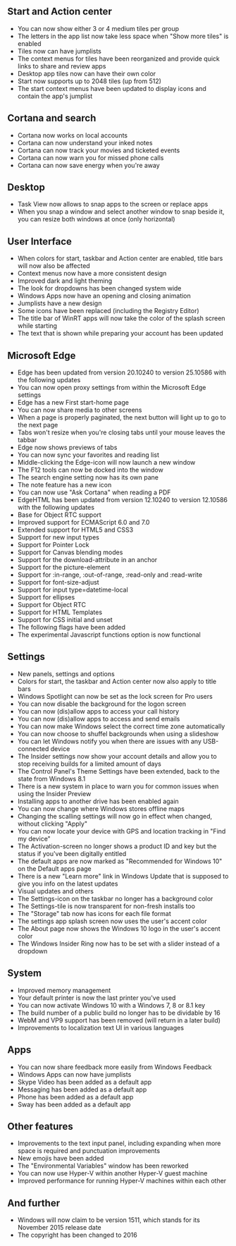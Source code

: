 ## Start and Action center
- You can now show either 3 or 4 medium tiles per group
- The letters in the app list now take less space when "Show more tiles" is enabled
- Tiles now can have jumplists
- The context menus for tiles have been reorganized and provide quick links to share and review apps
- Desktop app tiles now can have their own color
- Start now supports up to 2048 tiles (up from 512)
- The start context menus have been updated to display icons and contain the app's jumplist

## Cortana and search
- Cortana now works on local accounts
- Cortana can now understand your inked notes
- Cortana can now track your movies and ticketed events
- Cortana can now warn you for missed phone calls
- Cortana can now save energy when you're away

## Desktop
- Task View now allows to snap apps to the screen or replace apps
- When you snap a window and select another window to snap beside it, you can resize both windows at once (only horizontal)

## User Interface
- When colors for start, taskbar and Action center are enabled, title bars will now also be affected
- Context menus now have a more consistent design
- Improved dark and light theming
- The look for dropdowns has been changed system wide
- Windows Apps now have an opening and closing animation
- Jumplists have a new design
- Some icons have been replaced (including the Registry Editor)
- The title bar of WinRT apps will now take the color of the splash screen while starting
- The text that is shown while preparing your account has been updated

## Microsoft Edge
- Edge has been updated from version 20.10240 to version 25.10586 with the following updates
 - You can now open proxy settings from within the Microsoft Edge settings
 - Edge has a new First start-home page
 - You can now share media to other screens
 - When a page is properly paginated, the next button will light up to go to the next page
 - Tabs won't resize when you're closing tabs until your mouse leaves the tabbar
 - Edge now shows previews of tabs
 - You can now sync your favorites and reading list
 - Middle-clicking the Edge-icon will now launch a new window
 - The F12 tools can now be docked into the window
 - The search engine setting now has its own pane
 - The note feature has a new icon
 - You can now use "Ask Cortana" when reading a PDF
- EdgeHTML has been updated from version 12.10240 to version 12.10586 with the following updates
 - Base for Object RTC support
 - Improved support for ECMAScript 6.0 and 7.0
 - Extended support for HTML5 and CSS3
 - Support for new input types
 - Support for Pointer Lock
 - Support for Canvas blending modes
 - Support for the download-attribute in an anchor
 - Support for the picture-element
 - Support for :in-range, :out-of-range, :read-only and :read-write
 - Support for font-size-adjust
 - Support for input type=datetime-local
 - Support for ellipses
 - Support for Object RTC
 - Support for HTML Templates
 - Support for CSS initial and unset
- The following flags have been added
 - The experimental Javascript functions option is now functional

## Settings
- New panels, settings and options
 - Colors for start, the taskbar and Action center now also apply to title bars
 - Windows Spotlight can now be set as the lock screen for Pro users
 - You can now disable the background for the logon screen
 - You can now (dis)allow apps to access your call history
 - You can now (dis)allow apps to access and send emails
 - You can now make Windows select the correct time zone automatically
 - You can now choose to shuffel backgrounds when using a slideshow
 - You can let Windows notify you when there are issues with any USB-connected device
 - The Insider settings now show your account details and allow you to stop receiving builds for a limited amount of days
 - The Control Panel's Theme Settings have been extended, back to the state from Windows 8.1
 - There is a new system in place to warn you for common issues when using the Insider Preview
 - Installing apps to another drive has been enabled again
 - You can now change where Windows stores offline maps
 - Changing the scalling settings will now go in effect when changed, without clicking "Apply"
 - You can now locate your device with GPS and location tracking in "Find my device"
 - The Activation-screen no longer shows a product ID and key but the status if you've been digitally entitled
 - The default apps are now marked as "Recommended for Windows 10" on the Default apps page
 - There is a new "Learn more" link in Windows Update that is supposed to give you info on the latest updates
- Visual updates and others
 - The Settings-icon on the taskbar no longer has a background color
 - The Settings-tile is now transparent for non-fresh installs too
 - The "Storage" tab now has icons for each file format
 - The settings app splash screen now uses the user's accent color
 - The About page now shows the Windows 10 logo in the user's accent color
 - The Windows Insider Ring now has to be set with a slider instead of a dropdown

## System
- Improved memory management
- Your default printer is now the last printer you've used
- You can now activate Windows 10 with a Windows 7, 8 or 8.1 key
- The build number of a public build no longer has to be dividable by 16
- WebM and VP9 support has been removed (will return in a later build)
- Improvements to localization text UI in various languages

## Apps
- You can now share feedback more easily from Windows Feedback
- Windows Apps can now have jumplists
- Skype Video has been added as a default app
- Messaging has been added as a default app
- Phone has been added as a default app
- Sway has been added as a default app

## Other features
- Improvements to the text input panel, including expanding when more space is required and punctuation improvements
- New emojis have been added
- The "Environmental Variables" window has been reworked
- You can now use Hyper-V within another Hyper-V guest machine
- Improved performance for running Hyper-V machines within each other

## And further
- Windows will now claim to be version 1511, which stands for its November 2015 release date
- The copyright has been changed to 2016
